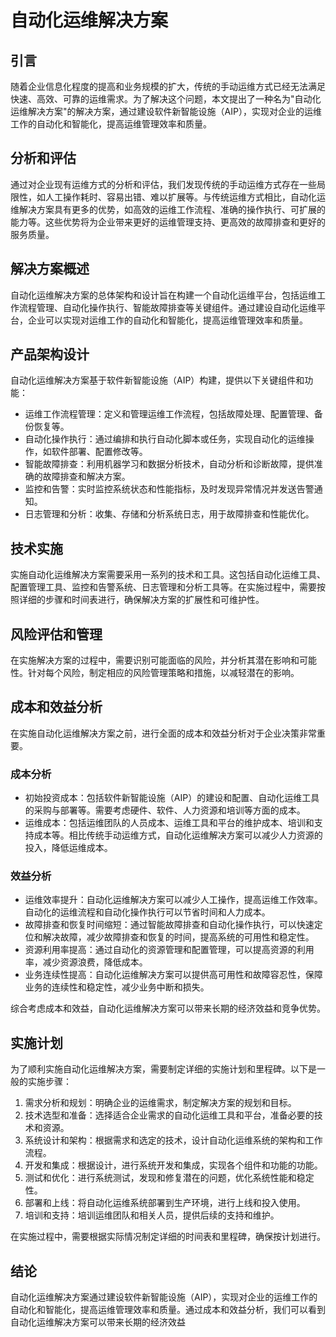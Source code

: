 # 自动化运维解决方案

## 引言
随着企业信息化程度的提高和业务规模的扩大，传统的手动运维方式已经无法满足快速、高效、可靠的运维需求。为了解决这个问题，本文提出了一种名为"自动化运维解决方案"的解决方案，通过建设软件新智能设施（AIP），实现对企业的运维工作的自动化和智能化，提高运维管理效率和质量。

## 分析和评估
通过对企业现有运维方式的分析和评估，我们发现传统的手动运维方式存在一些局限性，如人工操作耗时、容易出错、难以扩展等。与传统运维方式相比，自动化运维解决方案具有更多的优势，如高效的运维工作流程、准确的操作执行、可扩展的能力等。这些优势将为企业带来更好的运维管理支持、更高效的故障排查和更好的服务质量。

## 解决方案概述
自动化运维解决方案的总体架构和设计旨在构建一个自动化运维平台，包括运维工作流程管理、自动化操作执行、智能故障排查等关键组件。通过建设自动化运维平台，企业可以实现对运维工作的自动化和智能化，提高运维管理效率和质量。

## 产品架构设计
自动化运维解决方案基于软件新智能设施（AIP）构建，提供以下关键组件和功能：
- 运维工作流程管理：定义和管理运维工作流程，包括故障处理、配置管理、备份恢复等。
- 自动化操作执行：通过编排和执行自动化脚本或任务，实现自动化的运维操作，如软件部署、配置修改等。
- 智能故障排查：利用机器学习和数据分析技术，自动分析和诊断故障，提供准确的故障排查和解决方案。
- 监控和告警：实时监控系统状态和性能指标，及时发现异常情况并发送告警通知。
- 日志管理和分析：收集、存储和分析系统日志，用于故障排查和性能优化。

## 技术实施
实施自动化运维解决方案需要采用一系列的技术和工具。这包括自动化运维工具、配置管理工具、监控和告警系统、日志管理和分析工具等。在实施过程中，需要按照详细的步骤和时间表进行，确保解决方案的扩展性和可维护性。

## 风险评估和管理
在实施解决方案的过程中，需要识别可能面临的风险，并分析其潜在影响和可能性。针对每个风险，制定相应的风险管理策略和措施，以减轻潜在的影响。

## 成本和效益分析

在实施自动化运维解决方案之前，进行全面的成本和效益分析对于企业决策非常重要。

### 成本分析
- 初始投资成本：包括软件新智能设施（AIP）的建设和配置、自动化运维工具的采购与部署等。需要考虑硬件、软件、人力资源和培训等方面的成本。
- 运维成本：包括运维团队的人员成本、运维工具和平台的维护成本、培训和支持成本等。相比传统手动运维方式，自动化运维解决方案可以减少人力资源的投入，降低运维成本。

### 效益分析
- 运维效率提升：自动化运维解决方案可以减少人工操作，提高运维工作效率。自动化的运维流程和自动化操作执行可以节省时间和人力成本。
- 故障排查和恢复时间缩短：通过智能故障排查和自动化操作执行，可以快速定位和解决故障，减少故障排查和恢复的时间，提高系统的可用性和稳定性。
- 资源利用率提高：通过自动化的资源管理和配置管理，可以提高资源的利用率，减少资源浪费，降低成本。
- 业务连续性提高：自动化运维解决方案可以提供高可用性和故障容忍性，保障业务的连续性和稳定性，减少业务中断和损失。

综合考虑成本和效益，自动化运维解决方案可以带来长期的经济效益和竞争优势。

## 实施计划
为了顺利实施自动化运维解决方案，需要制定详细的实施计划和里程碑。以下是一般的实施步骤：

1. 需求分析和规划：明确企业的运维需求，制定解决方案的规划和目标。
2. 技术选型和准备：选择适合企业需求的自动化运维工具和平台，准备必要的技术和资源。
3. 系统设计和架构：根据需求和选定的技术，设计自动化运维系统的架构和工作流程。
4. 开发和集成：根据设计，进行系统开发和集成，实现各个组件和功能的功能。
5. 测试和优化：进行系统测试，发现和修复潜在的问题，优化系统性能和稳定性。
6. 部署和上线：将自动化运维系统部署到生产环境，进行上线和投入使用。
7. 培训和支持：培训运维团队和相关人员，提供后续的支持和维护。

在实施过程中，需要根据实际情况制定详细的时间表和里程碑，确保按计划进行。

## 结论
自动化运维解决方案通过建设软件新智能设施（AIP），实现对企业的运维工作的自动化和智能化，提高运维管理效率和质量。通过成本和效益分析，我们可以看到自动化运维解决方案可以带来长期的经济效益